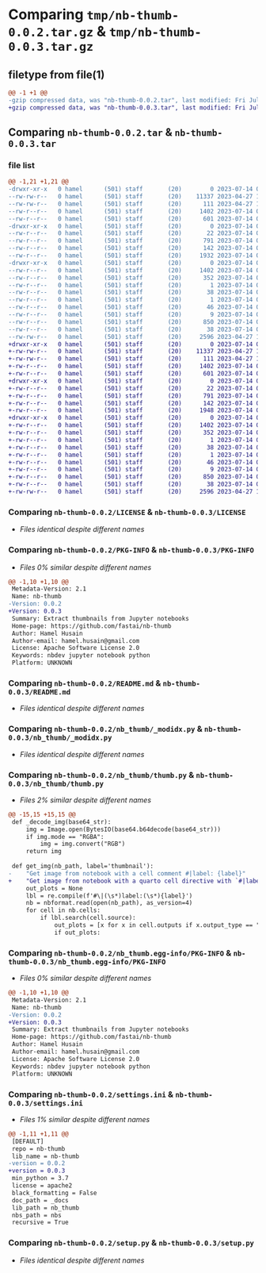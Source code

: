 # Comparing `tmp/nb-thumb-0.0.2.tar.gz` & `tmp/nb-thumb-0.0.3.tar.gz`

## filetype from file(1)

```diff
@@ -1 +1 @@
-gzip compressed data, was "nb-thumb-0.0.2.tar", last modified: Fri Jul 14 06:04:25 2023, max compression
+gzip compressed data, was "nb-thumb-0.0.3.tar", last modified: Fri Jul 14 06:09:41 2023, max compression
```

## Comparing `nb-thumb-0.0.2.tar` & `nb-thumb-0.0.3.tar`

### file list

```diff
@@ -1,21 +1,21 @@
-drwxr-xr-x   0 hamel      (501) staff       (20)        0 2023-07-14 06:04:25.676774 nb-thumb-0.0.2/
--rw-rw-r--   0 hamel      (501) staff       (20)    11337 2023-04-27 10:12:58.000000 nb-thumb-0.0.2/LICENSE
--rw-rw-r--   0 hamel      (501) staff       (20)      111 2023-04-27 10:12:58.000000 nb-thumb-0.0.2/MANIFEST.in
--rw-r--r--   0 hamel      (501) staff       (20)     1402 2023-07-14 06:04:25.676605 nb-thumb-0.0.2/PKG-INFO
--rw-r--r--   0 hamel      (501) staff       (20)      601 2023-07-14 06:03:56.000000 nb-thumb-0.0.2/README.md
-drwxr-xr-x   0 hamel      (501) staff       (20)        0 2023-07-14 06:04:25.675410 nb-thumb-0.0.2/nb_thumb/
--rw-r--r--   0 hamel      (501) staff       (20)       22 2023-07-14 06:04:15.000000 nb-thumb-0.0.2/nb_thumb/__init__.py
--rw-r--r--   0 hamel      (501) staff       (20)      791 2023-07-14 06:04:15.000000 nb-thumb-0.0.2/nb_thumb/_modidx.py
--rw-r--r--   0 hamel      (501) staff       (20)      142 2023-07-14 03:45:28.000000 nb-thumb-0.0.2/nb_thumb/core.py
--rw-r--r--   0 hamel      (501) staff       (20)     1932 2023-07-14 06:04:15.000000 nb-thumb-0.0.2/nb_thumb/thumb.py
-drwxr-xr-x   0 hamel      (501) staff       (20)        0 2023-07-14 06:04:25.676412 nb-thumb-0.0.2/nb_thumb.egg-info/
--rw-r--r--   0 hamel      (501) staff       (20)     1402 2023-07-14 06:04:25.000000 nb-thumb-0.0.2/nb_thumb.egg-info/PKG-INFO
--rw-r--r--   0 hamel      (501) staff       (20)      352 2023-07-14 06:04:25.000000 nb-thumb-0.0.2/nb_thumb.egg-info/SOURCES.txt
--rw-r--r--   0 hamel      (501) staff       (20)        1 2023-07-14 06:04:25.000000 nb-thumb-0.0.2/nb_thumb.egg-info/dependency_links.txt
--rw-r--r--   0 hamel      (501) staff       (20)       38 2023-07-14 06:04:25.000000 nb-thumb-0.0.2/nb_thumb.egg-info/entry_points.txt
--rw-r--r--   0 hamel      (501) staff       (20)        1 2023-07-14 05:34:35.000000 nb-thumb-0.0.2/nb_thumb.egg-info/not-zip-safe
--rw-r--r--   0 hamel      (501) staff       (20)       46 2023-07-14 06:04:25.000000 nb-thumb-0.0.2/nb_thumb.egg-info/requires.txt
--rw-r--r--   0 hamel      (501) staff       (20)        9 2023-07-14 06:04:25.000000 nb-thumb-0.0.2/nb_thumb.egg-info/top_level.txt
--rw-r--r--   0 hamel      (501) staff       (20)      850 2023-07-14 06:04:15.000000 nb-thumb-0.0.2/settings.ini
--rw-r--r--   0 hamel      (501) staff       (20)       38 2023-07-14 06:04:25.676823 nb-thumb-0.0.2/setup.cfg
--rw-rw-r--   0 hamel      (501) staff       (20)     2596 2023-04-27 10:12:58.000000 nb-thumb-0.0.2/setup.py
+drwxr-xr-x   0 hamel      (501) staff       (20)        0 2023-07-14 06:09:41.848395 nb-thumb-0.0.3/
+-rw-rw-r--   0 hamel      (501) staff       (20)    11337 2023-04-27 10:12:58.000000 nb-thumb-0.0.3/LICENSE
+-rw-rw-r--   0 hamel      (501) staff       (20)      111 2023-04-27 10:12:58.000000 nb-thumb-0.0.3/MANIFEST.in
+-rw-r--r--   0 hamel      (501) staff       (20)     1402 2023-07-14 06:09:41.848225 nb-thumb-0.0.3/PKG-INFO
+-rw-r--r--   0 hamel      (501) staff       (20)      601 2023-07-14 06:03:56.000000 nb-thumb-0.0.3/README.md
+drwxr-xr-x   0 hamel      (501) staff       (20)        0 2023-07-14 06:09:41.846852 nb-thumb-0.0.3/nb_thumb/
+-rw-r--r--   0 hamel      (501) staff       (20)       22 2023-07-14 06:09:30.000000 nb-thumb-0.0.3/nb_thumb/__init__.py
+-rw-r--r--   0 hamel      (501) staff       (20)      791 2023-07-14 06:09:30.000000 nb-thumb-0.0.3/nb_thumb/_modidx.py
+-rw-r--r--   0 hamel      (501) staff       (20)      142 2023-07-14 03:45:28.000000 nb-thumb-0.0.3/nb_thumb/core.py
+-rw-r--r--   0 hamel      (501) staff       (20)     1948 2023-07-14 06:09:30.000000 nb-thumb-0.0.3/nb_thumb/thumb.py
+drwxr-xr-x   0 hamel      (501) staff       (20)        0 2023-07-14 06:09:41.847972 nb-thumb-0.0.3/nb_thumb.egg-info/
+-rw-r--r--   0 hamel      (501) staff       (20)     1402 2023-07-14 06:09:41.000000 nb-thumb-0.0.3/nb_thumb.egg-info/PKG-INFO
+-rw-r--r--   0 hamel      (501) staff       (20)      352 2023-07-14 06:09:41.000000 nb-thumb-0.0.3/nb_thumb.egg-info/SOURCES.txt
+-rw-r--r--   0 hamel      (501) staff       (20)        1 2023-07-14 06:09:41.000000 nb-thumb-0.0.3/nb_thumb.egg-info/dependency_links.txt
+-rw-r--r--   0 hamel      (501) staff       (20)       38 2023-07-14 06:09:41.000000 nb-thumb-0.0.3/nb_thumb.egg-info/entry_points.txt
+-rw-r--r--   0 hamel      (501) staff       (20)        1 2023-07-14 05:34:35.000000 nb-thumb-0.0.3/nb_thumb.egg-info/not-zip-safe
+-rw-r--r--   0 hamel      (501) staff       (20)       46 2023-07-14 06:09:41.000000 nb-thumb-0.0.3/nb_thumb.egg-info/requires.txt
+-rw-r--r--   0 hamel      (501) staff       (20)        9 2023-07-14 06:09:41.000000 nb-thumb-0.0.3/nb_thumb.egg-info/top_level.txt
+-rw-r--r--   0 hamel      (501) staff       (20)      850 2023-07-14 06:09:30.000000 nb-thumb-0.0.3/settings.ini
+-rw-r--r--   0 hamel      (501) staff       (20)       38 2023-07-14 06:09:41.848446 nb-thumb-0.0.3/setup.cfg
+-rw-rw-r--   0 hamel      (501) staff       (20)     2596 2023-04-27 10:12:58.000000 nb-thumb-0.0.3/setup.py
```

### Comparing `nb-thumb-0.0.2/LICENSE` & `nb-thumb-0.0.3/LICENSE`

 * *Files identical despite different names*

### Comparing `nb-thumb-0.0.2/PKG-INFO` & `nb-thumb-0.0.3/PKG-INFO`

 * *Files 0% similar despite different names*

```diff
@@ -1,10 +1,10 @@
 Metadata-Version: 2.1
 Name: nb-thumb
-Version: 0.0.2
+Version: 0.0.3
 Summary: Extract thumbnails from Jupyter notebooks
 Home-page: https://github.com/fastai/nb-thumb
 Author: Hamel Husain
 Author-email: hamel.husain@gmail.com
 License: Apache Software License 2.0
 Keywords: nbdev jupyter notebook python
 Platform: UNKNOWN
```

### Comparing `nb-thumb-0.0.2/README.md` & `nb-thumb-0.0.3/README.md`

 * *Files identical despite different names*

### Comparing `nb-thumb-0.0.2/nb_thumb/_modidx.py` & `nb-thumb-0.0.3/nb_thumb/_modidx.py`

 * *Files identical despite different names*

### Comparing `nb-thumb-0.0.2/nb_thumb/thumb.py` & `nb-thumb-0.0.3/nb_thumb/thumb.py`

 * *Files 2% similar despite different names*

```diff
@@ -15,15 +15,15 @@
 def _decode_img(base64_str):
     img = Image.open(BytesIO(base64.b64decode(base64_str)))
     if img.mode == "RGBA":
         img = img.convert("RGB")
     return img
 
 def get_img(nb_path, label='thumbnail'):
-    "Get image from notebook with a cell comment #|label: {label}"
+    "Get image from notebook with a quarto cell directive with `#|label: {label}`"
     out_plots = None
     lbl = re.compile(f'#\|(\s*)label:(\s*){label}')
     nb = nbformat.read(open(nb_path), as_version=4)
     for cell in nb.cells:
         if lbl.search(cell.source):
             out_plots = [x for x in cell.outputs if x.output_type == "display_data" and 'data' in x]
             if out_plots:
```

### Comparing `nb-thumb-0.0.2/nb_thumb.egg-info/PKG-INFO` & `nb-thumb-0.0.3/nb_thumb.egg-info/PKG-INFO`

 * *Files 0% similar despite different names*

```diff
@@ -1,10 +1,10 @@
 Metadata-Version: 2.1
 Name: nb-thumb
-Version: 0.0.2
+Version: 0.0.3
 Summary: Extract thumbnails from Jupyter notebooks
 Home-page: https://github.com/fastai/nb-thumb
 Author: Hamel Husain
 Author-email: hamel.husain@gmail.com
 License: Apache Software License 2.0
 Keywords: nbdev jupyter notebook python
 Platform: UNKNOWN
```

### Comparing `nb-thumb-0.0.2/settings.ini` & `nb-thumb-0.0.3/settings.ini`

 * *Files 1% similar despite different names*

```diff
@@ -1,11 +1,11 @@
 [DEFAULT]
 repo = nb-thumb
 lib_name = nb-thumb
-version = 0.0.2
+version = 0.0.3
 min_python = 3.7
 license = apache2
 black_formatting = False
 doc_path = _docs
 lib_path = nb_thumb
 nbs_path = nbs
 recursive = True
```

### Comparing `nb-thumb-0.0.2/setup.py` & `nb-thumb-0.0.3/setup.py`

 * *Files identical despite different names*

